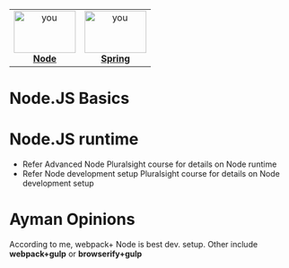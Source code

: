 
<table>
<center>

   <tr>
    <td align="center"><a href="# Node.JS Basics"><img src="https://upload.wikimedia.org/wikipedia/commons/thumb/d/d9/Node.js_logo.svg/1200px-Node.js_logo.svg.png" width="110px;" height="75px;" alt="you"/><br /><b>Node</b></a></td>
      <td align="center"><a href="/Node/Deno/README.md"><img src="https://webclerks.at/assets/images/blog/deno-logo.png" width="110px;" height="75px;" alt="you"/><br /><b>Spring</b></a></td>
  </tr>
</table>
</center>

# Node.JS Basics
# Node.JS runtime

- Refer Advanced Node Pluralsight course for details on Node runtime
- Refer Node development setup Pluralsight course for details on  Node development setup

# Ayman Opinions
According to me, webpack+ Node is best dev. setup. Other include **webpack+gulp** or **browserify+gulp**
